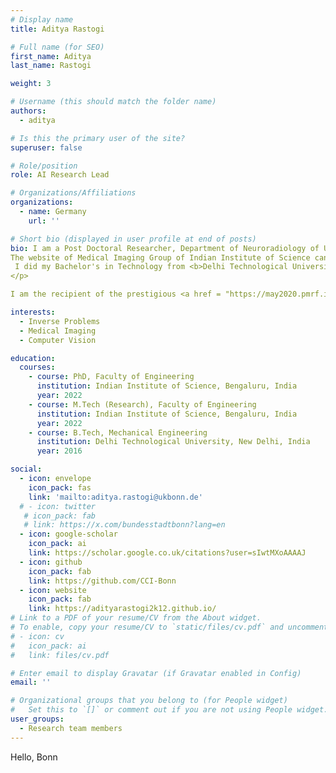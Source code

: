 ```yaml
---
# Display name
title: Aditya Rastogi

# Full name (for SEO)
first_name: Aditya
last_name: Rastogi

weight: 3

# Username (this should match the folder name)
authors:
  - aditya

# Is this the primary user of the site?
superuser: false

# Role/position
role: AI Research Lead

# Organizations/Affiliations
organizations:
  - name: Germany
    url: ''

# Short bio (displayed in user profile at end of posts)
bio: I am a Post Doctoral Researcher, Department of Neuroradiology of Universitätsklinikum Bonn and AI Research Lead at Division of Computational Radiology and Clinical AI. Link to my <b>RESUME</b> is <a href = "https://adityarastogi2k12.github.io/pdf/Aditya_Rastogi_Resume_July_2024.pdf" target = "blank"> <b>HERE</b> </a>.  <br>
The website of Medical Imaging Group of Indian Institute of Science can be found <a href = "http://cds.iisc.ac.in/faculty/yalavarthy/MIG/Links.html" target = "blank"> <b>HERE</b> </a>
 I did my Bachelor's in Technology from <b>Delhi Technological University</b> in 2016. After that, I worked as Senior Engineer in Bajaj Automobile Ltd. for close to two years. 
</p>

I am the recipient of the prestigious <a href = "https://may2020.pmrf.in/" target = "blank"> <b> Prime Minister's Research Fellowship</b> </a> in August 2020

interests:
  - Inverse Problems
  - Medical Imaging
  - Computer Vision

education:
  courses:
    - course: PhD, Faculty of Engineering
      institution: Indian Institute of Science, Bengaluru, India
      year: 2022
    - course: M.Tech (Research), Faculty of Engineering
      institution: Indian Institute of Science, Bengaluru, India
      year: 2022
    - course: B.Tech, Mechanical Engineering
      institution: Delhi Technological University, New Delhi, India
      year: 2016

social:
  - icon: envelope
    icon_pack: fas
    link: 'mailto:aditya.rastogi@ukbonn.de'
  # - icon: twitter
   # icon_pack: fab
   # link: https://x.com/bundesstadtbonn?lang=en
  - icon: google-scholar
    icon_pack: ai
    link: https://scholar.google.co.uk/citations?user=sIwtMXoAAAAJ
  - icon: github
    icon_pack: fab
    link: https://github.com/CCI-Bonn
  - icon: website
    icon_pack: fab
    link: https://adityarastogi2k12.github.io/
# Link to a PDF of your resume/CV from the About widget.
# To enable, copy your resume/CV to `static/files/cv.pdf` and uncomment the lines below.
# - icon: cv
#   icon_pack: ai
#   link: files/cv.pdf

# Enter email to display Gravatar (if Gravatar enabled in Config)
email: ''

# Organizational groups that you belong to (for People widget)
#   Set this to `[]` or comment out if you are not using People widget.
user_groups:
  - Research team members
---
```


Hello, Bonn
